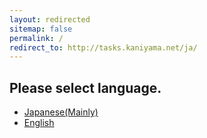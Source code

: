 ```yaml
---
layout: redirected
sitemap: false
permalink: /
redirect_to: http://tasks.kaniyama.net/ja/
---
```


## Please select language.

- [Japanese(Mainly)](http://tasks.kaniyama.net/ja/)
- [English](http://tasks.kaniyama.net/en/)